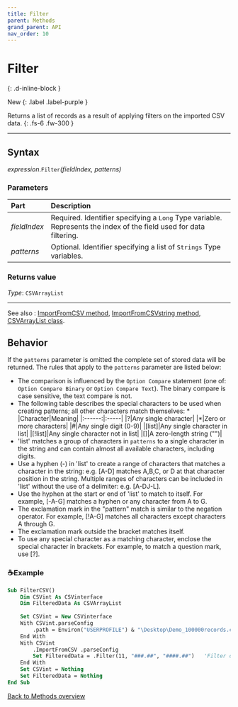 ```yaml
---
title: Filter
parent: Methods
grand_parent: API
nav_order: 10
---
```


# Filter
{: .d-inline-block }

New
{: .label .label-purple }

Returns a list of records as a result of applying filters on the imported CSV data.
{: .fs-6 .fw-300 }

---

## Syntax

*expression*.`Filter`*(fieldIndex, patterns)*

### Parameters

<table>
<thead>
<tr>
<th style="text-align: left;">Part</th>
<th style="text-align: left;">Description</th>
</tr>
</thead>
<tbody>
<tr>
<td style="text-align: left;"><em>fieldIndex</em></td>
<td style="text-align: left;">Required. Identifier specifying a <code>Long</code> Type variable. Represents the index of the field used for data filtering.</td>
</tr>
<tr>
<td style="text-align: left;"><em>patterns</em></td>
<td style="text-align: left;">Optional. Identifier specifying a list of <code>Strings</code> Type variables.</td>
</tr>
</tbody>
</table>

### Returns value

*Type*: `CSVArrayList`

---

See also
: [ImportFromCSV method](https://ws-garcia.github.io/VBA-CSV-interface/api/methods/importfromcsv.html), [ImportFromCSVstring method](https://ws-garcia.github.io/VBA-CSV-interface/api/methods/importfromcsvstring.html), [CSVArrayList class](https://ws-garcia.github.io/VBA-CSV-interface/api/csvarraylist.html).

## Behavior

If the `patterns` parameter is omitted the complete set of stored data will be returned. The rules that apply to the `patterns` parameter are listed below:
* The comparison is influenced by the `Option Compare` statement (one of: `Option Compare Binary` or `Option Compare Text`). The binary compare is case sensitive, the text compare is not.
* The following table describes the special characters to be used when creating patterns; all other characters match themselves:
	* 
	|Character|Meaning|
	|:------:|:-----|
	|?|Any single character|
	|\*|Zero or more characters|
	|#|Any single digit (0-9)|
	|\[list\]|Any single character in list|
	|\[!list\]|Any single character not in list|
	|\[\]|A zero-length string ("")|
* 'list' matches a group of characters in `patterns` to a single character in the string and can contain almost all available characters, including digits.
* Use a hyphen (-) in 'list' to create a range of characters that matches a character in the string: e.g. [A-D] matches A,B,C, or D at that character position in the string. Multiple ranges of characters can be included in 'list' without the use of a delimiter: e.g. \[A-DJ-L\].
* Use the hyphen at the start or end of 'list' to match to itself. For example, \[-A-G\] matches a hyphen or any character from A to G.
* The exclamation mark in the "pattern" match is similar to the negation operator. For example, [!A-G] matches all characters except characters A through G.
* The exclamation mark outside the bracket  matches itself.
* To use any special character as a matching character, enclose the special character in brackets. For example, to match a question mark, use \[?\].

### ☕Example

```vb
Sub FilterCSV()
    Dim CSVint As CSVinterface
    Dim FilteredData As CSVArrayList
    
    Set CSVint = New CSVinterface
    With CSVint.parseConfig
        .path = Environ("USERPROFILE") & "\Desktop\Demo_100000records.csv"
    End With
    With CSVint
        .ImportFromCSV .parseConfig
        Set FilteredData = .Filter(11, "###.##", "####.##")   'Filter data between hundreds and thousands
    End With
    Set CSVint = Nothing
    Set FilteredData = Nothing
End Sub
```

[Back to Methods overview](https://ws-garcia.github.io/VBA-CSV-interface/api/methods/)